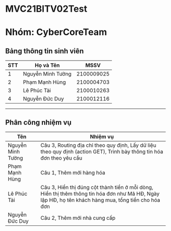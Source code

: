 # MVC21BITV02Test

<h1>Nhóm: CyberCoreTeam</h1>


<h2>Bảng thông tin sinh viên</h2>

<table>
  <thead>
    <tr>
      <th>STT</th>
      <th>Họ và Tên</th>
      <th>MSSV</th>
    </tr>
  </thead>
  <tbody>
    <tr>
      <td>1</td>
      <td>Nguyễn Minh Tường</td>
      <td>2100009025</td>
    </tr>
    <tr>
      <td>2</td>
      <td>Phạm Mạnh Hùng</td>
      <td>2100004703</td>
    </tr>
    <tr>
      <td>3</td>
      <td>Lê Phúc Tài</td>
      <td>2100010263</td>
    </tr>
    <tr>
      <td>4</td>
      <td>Nguyễn Đức Duy</td>
      <td>2100012116</td>
    </tr>
  </tbody>
</table>

<hr>
<h2>
  Phân công nhiệm vụ
</h2>

<table>
<thead>
    <tr>
      <th>Tên</th>
      <th>Nhiệm vụ</th>
    </tr>
  </thead>
<tbody>
    <tr>
      <td>Nguyễn Minh Tường</td>
      <td>Câu 3, Routing địa chỉ theo quy định, Lấy dữ liệu theo quy định (action GET), Trình bày thông tin hóa đơn theo yêu cầu</td>
    </tr>
    <tr>
      <td>Phạm Mạnh Hùng</td>
      <td>Câu 1, Thêm mới hàng hóa</td>
    </tr>
    <tr>
      <td>Lê Phúc Tài</td>
      <td>Câu 3, Hiển thị đúng cột thành tiền ở mỗi dòng, Hiển thị thêm thông tin hóa đơn như Mã HĐ, Ngày lập HĐ, họ tên khách hàng mua, tổng tiền cho hóa đơn</td>
    </tr>
    <tr>
      <td>Nguyễn Đức Duy</td>
      <td>Câu 2, Thêm mới nhà cung cấp</td>
    </tr>
  </tbody>
</table>
